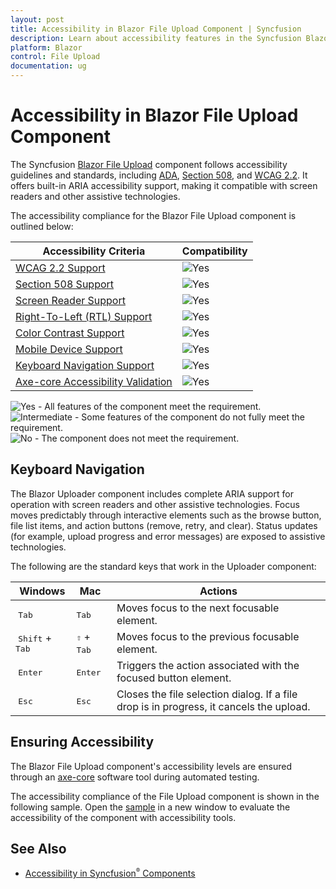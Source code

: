 ```yaml
---
layout: post
title: Accessibility in Blazor File Upload Component | Syncfusion
description: Learn about accessibility features in the Syncfusion Blazor File Upload component, including support for WCAG 2.2, Section 508, and ARIA standards.
platform: Blazor
control: File Upload
documentation: ug
---
```


# Accessibility in Blazor File Upload Component

The Syncfusion [Blazor File Upload](https://www.syncfusion.com/blazor-components/blazor-file-upload) component follows accessibility guidelines and standards, including [ADA](https://www.ada.gov/), [Section 508](https://www.section508.gov/), and [WCAG 2.2](https://www.w3.org/TR/WCAG22/). It offers built-in ARIA accessibility support, making it compatible with screen readers and other assistive technologies.

The accessibility compliance for the Blazor File Upload component is outlined below:

| Accessibility Criteria | Compatibility |
| -- | -- |
| [WCAG 2.2 Support](../common/accessibility#accessibility-standards) | <img src="https://cdn.syncfusion.com/content/images/documentation/full.png" alt="Yes"> |
| [Section 508 Support](../common/accessibility#accessibility-standards) | <img src="https://cdn.syncfusion.com/content/images/documentation/full.png" alt="Yes"> |
| [Screen Reader Support](../common/accessibility#screen-reader-support) | <img src="https://cdn.syncfusion.com/content/images/documentation/full.png" alt="Yes"> |
| [Right-To-Left (RTL) Support](../common/accessibility#right-to-left-rtl-support) | <img src="https://cdn.syncfusion.com/content/images/documentation/full.png" alt="Yes"> |
| [Color Contrast Support](../common/accessibility#color-contrast-support) | <img src="https://cdn.syncfusion.com/content/images/documentation/full.png" alt="Yes"> |
| [Mobile Device Support](../common/accessibility#mobile-device-support) | <img src="https://cdn.syncfusion.com/content/images/documentation/full.png" alt="Yes"> |
| [Keyboard Navigation Support](../common/accessibility#keyboard-navigation-support) | <img src="https://cdn.syncfusion.com/content/images/documentation/full.png" alt="Yes"> |
| [Axe-core Accessibility Validation](../common/accessibility#ensuring-accessibility) | <img src="https://cdn.syncfusion.com/content/images/documentation/full.png" alt="Yes"> |

<style>
    .post .post-content img {
        display: inline-block;
        margin: 0.5em 0;
    }
</style>

<div><img src="https://cdn.syncfusion.com/content/images/documentation/full.png" alt="Yes"> - All features of the component meet the requirement.</div>

<div><img src="https://cdn.syncfusion.com/content/images/documentation/partial.png" alt="Intermediate"> - Some features of the component do not fully meet the requirement.</div>

<div><img src="https://cdn.syncfusion.com/content/images/documentation/not-supported.png" alt="No"> - The component does not meet the requirement.</div>

## Keyboard Navigation

The Blazor Uploader component includes complete ARIA support for operation with screen readers and other assistive technologies. Focus moves predictably through interactive elements such as the browse button, file list items, and action buttons (remove, retry, and clear). Status updates (for example, upload progress and error messages) are exposed to assistive technologies.

The following are the standard keys that work in the Uploader component:

| Windows | Mac | Actions |
| --- | --- | --- |
| <kbd>Tab</kbd> | <kbd>Tab</kbd> | Moves focus to the next focusable element. |
| <kbd>Shift</kbd> + <kbd>Tab</kbd> | <kbd>⇧</kbd> + <kbd>Tab</kbd> | Moves focus to the previous focusable element. |
| <kbd>Enter</kbd> | <kbd>Enter</kbd> | Triggers the action associated with the focused button element. |
| <kbd>Esc</kbd> | <kbd>Esc</kbd> | Closes the file selection dialog. If a file drop is in progress, it cancels the upload. |

## Ensuring Accessibility

The Blazor File Upload component's accessibility levels are ensured through an [axe-core](https://www.npmjs.com/package/axe-core) software tool during automated testing.

The accessibility compliance of the File Upload component is shown in the following sample. Open the [sample](https://blazor.syncfusion.com/accessibility/uploader) in a new window to evaluate the accessibility of the component with accessibility tools.

## See Also

* [Accessibility in Syncfusion<sup style="font-size:70%">&reg;</sup> Components](../common/accessibility)
